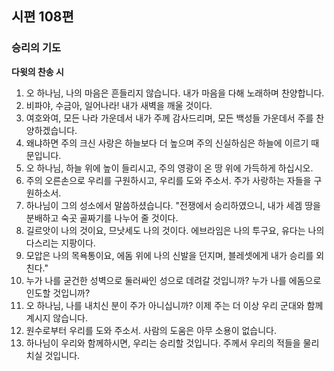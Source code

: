 ## 시편 108편

### 승리의 기도
**다윗의 찬송 시**
1. 오 하나님, 나의 마음은 흔들리지 않습니다. 내가 마음을 다해 노래하며 찬양합니다.
2. 비파야, 수금아, 일어나라! 내가 새벽을 깨울 것이다.
3. 여호와여, 모든 나라 가운데서 내가 주께 감사드리며, 모든 백성들 가운데서 주를 찬양하겠습니다.
4. 왜냐하면 주의 크신 사랑은 하늘보다 더 높으며 주의 신실하심은 하늘에 이르기 때문입니다.
5. 오 하나님, 하늘 위에 높이 들리시고, 주의 영광이 온 땅 위에 가득하게 하십시오.
6. 주의 오른손으로 우리를 구원하시고, 우리를 도와 주소서. 주가 사랑하는 자들을 구원하소서.
7. 하나님이 그의 성소에서 말씀하셨습니다. "전쟁에서 승리하였으니, 내가 세겜 땅을 분배하고 숙곳 골짜기를 나누어 줄 것이다.
8. 길르앗이 나의 것이요, 므낫세도 나의 것이다. 에브라임은 나의 투구요, 유다는 나의 다스리는 지팡이다.
9. 모압은 나의 목욕통이요, 에돔 위에 나의 신발을 던지며, 블레셋에게 내가 승리를 외친다."
10. 누가 나를 굳건한 성벽으로 둘러싸인 성으로 데려갈 것입니까? 누가 나를 에돔으로 인도할 것입니까?
11. 오 하나님, 나를 내치신 분이 주가 아니십니까? 이제 주는 더 이상 우리 군대와 함께 계시지 않습니다.
12. 원수로부터 우리를 도와 주소서. 사람의 도움은 아무 소용이 없습니다.
13. 하나님이 우리와 함께하시면, 우리는 승리할 것입니다. 주께서 우리의 적들을 물리치실 것입니다.